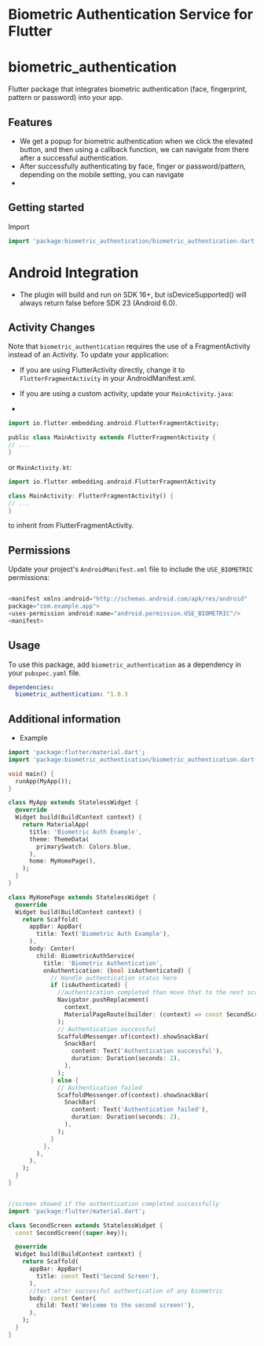# Biometric Authentication Service for Flutter
# biometric_authentication
Flutter package that integrates biometric authentication (face, fingerprint, pattern or password) into your app.

## Features

- We get a popup for biometric authentication when we click the elevated button, and then using a callback function, we can navigate from there after a successful authentication.
- After successfully authenticating by face, finger or password/pattern, depending on the mobile setting, you can navigate
-
## Getting started
Import

```dart
import 'package:biometric_authentication/biometric_authentication.dart';
```
# Android Integration
* The plugin will build and run on SDK 16+, but isDeviceSupported() will always return false before SDK 23 (Android 6.0).

## Activity Changes
Note that `biometric_authentication` requires the use of a FragmentActivity instead of an Activity. To update your application:

- If you are using FlutterActivity directly, change it to `FlutterFragmentActivity` in your AndroidManifest.xml.

- If you are using a custom activity, update your `MainActivity.java`:
-
```dart
import io.flutter.embedding.android.FlutterFragmentActivity;

public class MainActivity extends FlutterFragmentActivity {
// ...
}
```
or `MainActivity.kt`:
```dart
import io.flutter.embedding.android.FlutterFragmentActivity

class MainActivity: FlutterFragmentActivity() {
// ...
}
```
to inherit from FlutterFragmentActivity.

## Permissions
Update your project's `AndroidManifest.xml` file to include the `USE_BIOMETRIC` permissions:
```dart

<manifest xmlns:android="http://schemas.android.com/apk/res/android"
package="com.example.app">
<uses-permission android:name="android.permission.USE_BIOMETRIC"/>
<manifest>

```

## Usage

To use this package, add `biometric_authentication` as a dependency in your `pubspec.yaml` file.

```yaml
dependencies:
  biometric_authentication: ^1.0.3
```

## Additional information
- Example
```dart
import 'package:flutter/material.dart';
import 'package:biometric_authentication/biometric_authentication.dart';

void main() {
  runApp(MyApp());
}

class MyApp extends StatelessWidget {
  @override
  Widget build(BuildContext context) {
    return MaterialApp(
      title: 'Biometric Auth Example',
      theme: ThemeData(
        primarySwatch: Colors.blue,
      ),
      home: MyHomePage(),
    );
  }
}

class MyHomePage extends StatelessWidget {
  @override
  Widget build(BuildContext context) {
    return Scaffold(
      appBar: AppBar(
        title: Text('Biometric Auth Example'),
      ),
      body: Center(
        child: BiometricAuthService(
          title: 'Biometric Authentication',
          onAuthentication: (bool isAuthenticated) {
            // Handle authentication status here
            if (isAuthenticated) {
              //authentication completed than move that to the next screen
              Navigator.pushReplacement(
                context,
                MaterialPageRoute(builder: (context) => const SecondScreen()),
              );
              // Authentication successful
              ScaffoldMessenger.of(context).showSnackBar(
                SnackBar(
                  content: Text('Authentication successful'),
                  duration: Duration(seconds: 2),
                ),
              );
            } else {
              // Authentication failed
              ScaffoldMessenger.of(context).showSnackBar(
                SnackBar(
                  content: Text('Authentication failed'),
                  duration: Duration(seconds: 2),
                ),
              );
            }
          },
        ),
      ),
    );
  }
}


//screen showed if the authentication completed successfully
import 'package:flutter/material.dart';

class SecondScreen extends StatelessWidget {
  const SecondScreen({super.key});

  @override
  Widget build(BuildContext context) {
    return Scaffold(
      appBar: AppBar(
        title: const Text('Second Screen'),
      ),
      //text after successful authentication of any biometric
      body: const Center(
        child: Text('Welcome to the second screen!'),
      ),
    );
  }
}

```
